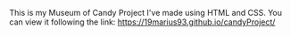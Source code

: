 This is my Museum of Candy Project I've made using HTML and CSS. You can view it following the link: https://19marius93.github.io/candyProject/

